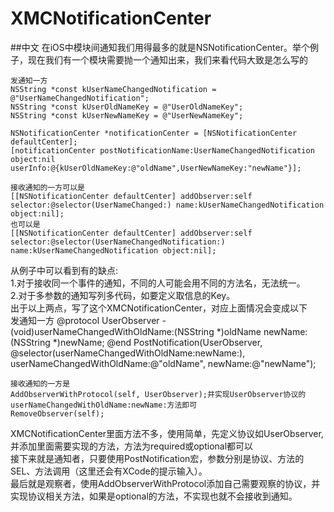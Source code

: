 # XMCNotificationCenter


##中文
在iOS中模块间通知我们用得最多的就是NSNotificationCenter。举个例子，现在我们有一个模块需要抛一个通知出来，我们来看代码大致是怎么写的<br/>
    
    发通知一方
    NSString *const kUserNameChangedNotification = @"UserNameChangedNotification";
    NSString *const kUserOldNameKey = @"UserOldNameKey";
    NSString *const kUserNewNameKey = @"UserNewNameKey";
    
    NSNotificationCenter *notificationCenter = [NSNotificationCenter defaultCenter];
    [notificationCenter postNotificationName:UserNameChangedNotification object:nil userInfo:@{kUserOldNameKey:@"oldName",UserNewNameKey:"newName"}];
    
    接收通知的一方可以是
    [[NSNotificationCenter defaultCenter] addObserver:self selector:@selector(UserNameChanged:) name:kUserNameChangedNotification object:nil];
    也可以是
    [[NSNotificationCenter defaultCenter] addObserver:self selector:@selector(UserNameChangedNotification:) name:kUserNameChangedNotification object:nil];

从例子中可以看到有的缺点:<br/>
1.对于接收同一个事件的通知，不同的人可能会用不同的方法名，无法统一。<br/>
2.对于多参数的通知写列多代码，如要定义取信息的Key。<br/>
出于以上两点，写了这个XMCNotificationCenter，对应上面情况会变成以下<br/>
    发通知一方
    @protocol UserObserver <NSObject>
    - (void)userNameChangedWithOldName:(NSString *)oldName newName:(NSString *)newName;
    @end
    PostNotification(UserObserver, @selector(userNameChangedWithOldName:newName:), userNameChangedWithOldName:@"oldName", newName:@"newName");
    
    接收通知的一方是
    AddObserverWithProtocol(self, UserObserver);并实现UserObserver协议的userNameChangedWithOldName:newName:方法即可
    RemoveObserver(self);


XMCNotificationCenter里面方法不多，使用简单，先定义协议如UserObserver,并添加里面需要实现的方法，方法为required或optional都可以<br/>
接下来就是通知者，只要使用PostNotification宏，参数分别是协议、方法的SEL、方法调用（这里还会有XCode的提示输入）。<br/>
最后就是观察者，使用AddObserverWithProtocol添加自己需要观察的协议，并实现协议相关方法，如果是optional的方法，不实现也就不会接收到通知。
    
